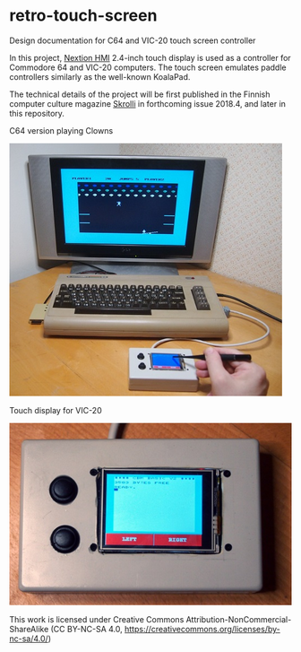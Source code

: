 # retro-touch-screen
Design documentation for C64 and VIC-20 touch screen controller

In this project, [Nextion HMI](https://nextion.itead.cc/) 2.4-inch touch display is used as a controller for Commodore 64 and VIC-20 computers. The touch screen emulates paddle controllers similarly as the well-known KoalaPad. 

The technical details of the project will be first published in the Finnish computer culture magazine [Skrolli](https://www.skrolli.fi/en/) in forthcoming issue 2018.4, and later in this repository.

C64 version playing Clowns

![C64 version playing Clowns](https://github.com/t33bu/retro-touch-screen/blob/master/c64_clowns.jpg)

Touch display for VIC-20

![VIC-20 touch screen](https://github.com/t33bu/retro-touch-screen/blob/master/vic20_display.jpg)

This work is licensed under Creative Commons Attribution-NonCommercial-ShareAlike (CC BY-NC-SA 4.0, https://creativecommons.org/licenses/by-nc-sa/4.0/)

